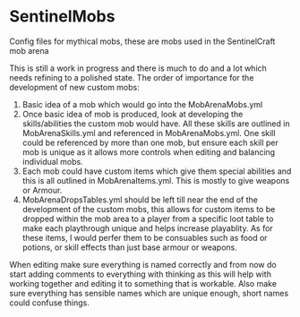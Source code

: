 # SentinelMobs
Config files for mythical mobs, these are mobs used in the SentinelCraft mob arena

This is still a work in progress and there is much to do and a lot which needs refining to a polished state. The order of importance for the development of new custom mobs:

1. Basic idea of a mob which would go into the MobArenaMobs.yml
2. Once basic idea of mob is produced, look at developing the skills/abilities the custom mob would have. All these skills are outlined in MobArenaSkills.yml and referenced in MobArenaMobs.yml. One skill could be referenced by more than one mob, but ensure each skill per mob is unique as it allows more controls when editing and balancing individual mobs.
3. Each mob could have custom items which give them special abilities and this is all outlined in MobArenaItems.yml. This is mostly to give weapons or Armour.
4. MobArenaDropsTables.yml should be left till near the end of the development of the custom mobs, this allows for custom items to be dropped within the mob area to a player from a specific loot table to make each playthrough unique and helps increase playablity. As for these items, I would perfer them to be consuables such as food or potions, or skill effects than just base armour or weapons.


When editing make sure everything is named correctly and from now do start adding comments to everything with thinking as this will help with working together and editing it to something that is workable. Also make sure everything has sensible names which are unique enough, short names could confuse things.
